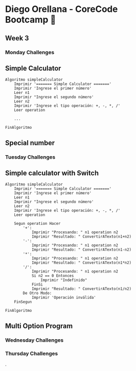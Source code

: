 # Diego Orellana - CoreCode Bootcamp 🚀
## Week 3
### Monday Challenges
## Simple Calculator
```
Algoritmo simpleCalculator
	Imprimir '======= Simple Calculator ======='
	Imprimir 'Ingrese el primer número'
	Leer n1
	Imprimir "Ingrese el segundo número'
	Leer n2
	Imprimir 'Ingrese el tipo operación: +, -, *, /'
	Leer operation
	
	...
	
FinAlgoritmo
```

## Special number

### Tuesday Challenges
## Simple calculator with Switch
```
Algoritmo simpleCalculator
	Imprimir '======= Simple Calculator ======='
	Imprimir 'Ingrese el primer número'
	Leer n1
	Imprimir "Ingrese el segundo número'
	Leer n2
	Imprimir 'Ingrese el tipo operación: +, -, *, /'
	Leer operation
	
	Segun operation Hacer
		'+':
			Imprimir "Procesando: " n1 operation n2
			Imprimir "Resultado: " ConvertirATexto(n1+n2) 
		'-':
			Imprimir "Procesando: " n1 operation n2
			Imprimir "Resultado: " ConvertirATexto(n1-n2)
		'*':
			Imprimir "Procesando: " n1 operation n2
			Imprimir "Resultado: " ConvertirATexto(n1*n2)
		'/':
			Imprimir "Procesando: " n1 operation n2
			Si n2 == 0 Entonces 
				Imprimir "Indefinido"
			FinSi
			Imprimir "Resultado: " ConvertirATexto(n1/n2)
		De Otro Modo:
			Imprimir 'Operación inválida'
	FinSegun
	
FinAlgoritmo
```

## Multi Option Program


### Wednesday Challenges


### Thursday Challenges

.
